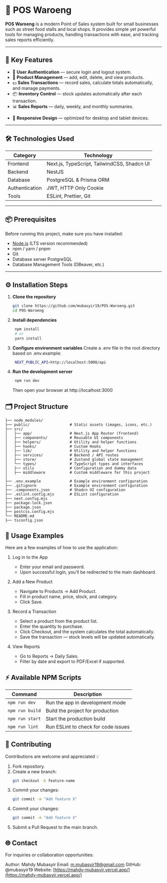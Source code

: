 # 🚀 POS Waroeng

**POS Waroeng** is a modern Point of Sales system built for small businesses such as street food stalls and local shops. It provides simple yet powerful tools for managing products, handling transactions with ease, and tracking sales reports efficiently.

---

## 🧩 Key Features

- 🔐 **User Authentication** — secure login and logout system.
- 🛒 **Product Management** — add, edit, delete, and view products.
- 💵 **Sales Transactions** — record sales, calculate totals automatically, and manage payments.
- 📦 **Inventory Control** — stock updates automatically after each transaction.
- 📊 **Sales Reports** — daily, weekly, and monthly summaries.
<!-- - ⚙️ **Admin Dashboard** — quick overview of essential data and KPIs. -->
- 📱 **Responsive Design** — optimized for desktop and tablet devices.

---

## 🛠️ Technologies Used

| Category       | Technology                                  |
| -------------- | ------------------------------------------- |
| Frontend       | Next.js, TypeScript, TailwindCSS, Shadcn UI |
| Backend        | NestJS                                      |
| Database       | PostgreSQL & Prisma ORM                     |
| Authentication | JWT, HTTP Only Cookie                       |
| Tools          | ESLint, Prettier, Git                       |

---

## 📦 Prerequisites

Before running this project, make sure you have installed:

- [Node.js](https://nodejs.org/) (LTS version recommended)
- npm / yarn / pnpm
- Git
- Database server PostgreSQL
- Database Management Tools (DBeaver, etc.)

---

## ⚙️ Installation Steps

1.  **Clone the repository**

    ```bash
    git clone https://github.com/mubasyir19/POS-Waroeng.git
    cd POS-Waroeng
    ```

2.  **Install dependencies**

    ```bash
     npm install
     # or
     yarn install
    ```

3.  **Configure environment variables**
    Create a .env file in the root directory based on .env.example:

    ```bash
     NEXT_PUBLIC_API=http://localhost:5000/api
    ```

4.  **Run the development server**
    ```bash
     npm run dev
    ```
    Then open your browser at http://localhost:3000

## 🗂️ Project Structure

```
├── node_modules/
├── public/                  # Static assets (images, icons, etc.)
├── src/
│   ├── app/                 # Next.js App Router (frontend)
│   ├── components/          # Reusable UI components
│   ├── helpers/             # Utility and helper functions
│   ├── hooks/               # Custom Hooks
│   ├── lib/                 # Utility and helper functions
│   ├── services/            # Backend / API routes
│   ├── store/               # Zustand global state management
│   └── types/               # TypeScript types and interfaces
│   ├── utils                # Configuration and dummy data
│   ├── middleware           # Custom middleware for this project
│
├── .env.example             # Example environment configuration
├── .gitignore               # Example environment configuration
├── .components.json         # Shadcn UI configuration
├── .eslint.config.mjs       # ESLint configuration
├── next.config.mjs
├── package-lock.json
├── package.json
├── postcss.config.mjs
└── README.md
├── tsconfig.json
```

## 🧪 Usage Examples

Here are a few examples of how to use the application:

1. Log in to the App
   - Enter your email and password.
   - Upon successful login, you’ll be redirected to the main dashboard.

2. Add a New Product
   - Navigate to Products → Add Product.
   - Fill in product name, price, stock, and category.
   - Click Save.

3. Record a Transaction
   - Select a product from the product list.
   - Enter the quantity to purchase.
   - Click Checkout, and the system calculates the total automatically.
   - Save the transaction — stock levels will be updated automatically.

4. View Reports
   - Go to Reports → Daily Sales.
   - Filter by date and export to PDF/Excel if supported.

## ⚡ Available NPM Scripts

| Command         | Description                         |
| --------------- | ----------------------------------- |
| `npm run dev`   | Run the app in development mode     |
| `npm run build` | Build the project for production    |
| `npm run start` | Start the production build          |
| `npm run lint`  | Run ESLint to check for code issues |

## 👥 Contributing

Contributions are welcome and appreciated 💡

1. Fork repository.
2. Create a new branch:
   ```bash
   git checkout -b feature-name
   ```
3. Commit your changes:
   ```bash
   git commit -m "Add feature X"
   ```
4. Commit your changes:
   ```bash
   git commit -m "Add feature X"
   ```
5. Submit a Pull Request to the main branch.

<!-- Please ensure your code passes lint checks and follows the project’s code style guidelines. -->

## 🌐 Contact

For inquiries or collaboration opportunities:

Author: Mahdy Mubasyir
Email: m.mubasyir19@gmail.com
GitHub: @mubasyir19
Website: [https://mahdy-mubasyir.vercel.app/](https://mahdy-mubasyir.vercel.app/)
